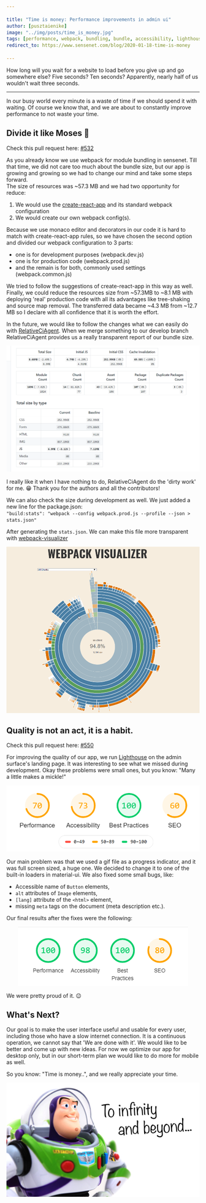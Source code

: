 ```yaml
---

title: "Time is money: Performance improvements in admin ui"
author: [pusztaienike]
image: "../img/posts/time_is_money.jpg"
tags: [performance, webpack, bundling, bundle, accessibility, lighthouse]
redirect_to: https://www.sensenet.com/blog/2020-01-18-time-is-money

---
```


How long will you wait for a website to load before you give up and go somewhere else? Five seconds? Ten seconds? Apparently, nearly half of us wouldn't wait three seconds.

---

In our busy world every minute is a waste of time if we should spend it with waiting. Of course we know that, and we are about to constantly improve performance to not waste your time.

## Divide it like Moses 🌊 

Check this pull request here: [#532](https://github.com/SenseNet/sn-client/pull/532)

As you already know we use webpack for module bundling in sensenet. Till that time, we did not care too much about the bundle size,
but our app is growing and growing so we had to change our mind and take some steps forward.<br/>
The size of resources was ~57.3 MB and we had two opportunity for reduce:

1. We would use the [create-react-app](https://github.com/facebook/create-react-app) and its standard webpack configuration<br/>
2. We would create our own webpack config(s).<br/>

Because we use monaco editor and decorators in our code it is hard to match with create-react-app rules, so we have chosen the second option and divided our webpack configuration to 3 parts:

- one is for development purposes (webpack.dev.js)
- one is for production code (webpack.prod.js)
- and the remain is for both, commonly used settings (webpack.common.js)

We tried to follow the suggestions of create-react-app in this way as well.
Finally, we could reduce the resources size from ~57.3MB to ~8.1 MB with deploying 'real' production code with all its advantages like tree-shaking and source map removal. The transferred data became ~4.3 MB from ~12.7 MB so I declare with all confidence that it is worth the effort.

In the future, we would like to follow the changes what we can easily do with [RelativeCiAgent](https://relative-ci.com/). When we merge something to our develop branch RelativeCiAgent provides us a really transparent report of our bundle size.

<p align="center">
<img src="/img/posts/relativeCiAgentReport.png" alt="relativeCI agent report">
</p>

I really like it when I have nothing to do, RelativeCiAgent do the 'dirty work' for me. 😁
Thank you for the authors and all the contributors!

We can also check the size during development as well. We just added a new line for the package.json:<br/>
`"build:stats": "webpack --config webpack.prod.js --profile --json > stats.json"`<br/>

After generating the `stats.json`. We can make this file more transparent with [webpack-visualizer](https://chrisbateman.github.io/webpack-visualizer/)

<p align="center">
<img src="/img/posts/webpack_visualizer.gif" alt="webpack visualizer">
</p>

## Quality is not an act, it is a habit.

Check this pull request here: [#550](https://github.com/SenseNet/sn-client/pull/550)

For improving the quality of our app, we run [Lighthouse](https://developers.google.com/web/tools/lighthouse) on the admin surface's landing page. It was interesting to see what we missed during development. Okay these problems were small ones, but you know: "Many a little makes a mickle!"<br/>

<p align="center">
<img src="/img/posts/lighthouse_before.png" alt="lighthouse before">
</p>

Our main problem was that we used a gif file as a progress indicator, and it was full screen sized, a huge one. We decided to change it to one of the built-in loaders in material-ui. We also fixed some small bugs, like:
- Accessible name of `Button` elements,
- `alt` attributes of `Image` elements,
- `[lang]` attribute of the `<html>` element,
- missing `meta` tags on the document (meta description etc.).

Our final results after the fixes were the following:
<p align="center">
<img src="/img/posts/lighthouse_after.png" alt="lighthouse after">
</p>

We were pretty proud of it. 😉 

## What's Next?

Our goal is to make the user interface useful and usable for every user, including those who have a slow internet connection. It is a continuous operation, we cannot say that 'We are done with it'. We would like to be better and come up with new ideas. For now we optimize our app for desktop only, but in our short-term plan we would like to do more for mobile as well.

So you know: "Time is money..", and we really appreciate your time.

<p align="center">
<img src="/img/posts/infinity_and_beyond.jpg" alt="infinity and beyond">
</p>
